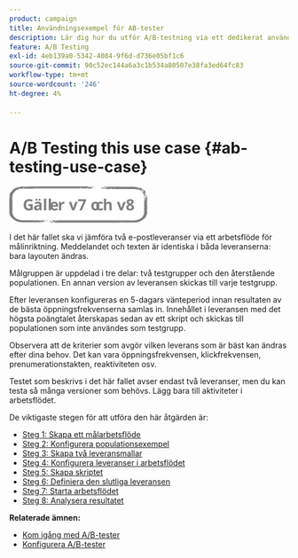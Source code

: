 ```yaml
---
product: campaign
title: Användningsexempel för AB-tester
description: Lär dig hur du utför A/B-testning via ett dedikerat användningsfall.
feature: A/B Testing
exl-id: 4eb139a0-5342-4084-9f6d-d736e05bf1c6
source-git-commit: 90c52ec144a6a3c1b534a80507e38fa3ed64fc83
workflow-type: tm+mt
source-wordcount: '246'
ht-degree: 4%

---
```


# A/B Testing this use case {#ab-testing-use-case}

![](../../assets/common.svg)

I det här fallet ska vi jämföra två e-postleveranser via ett arbetsflöde för målinriktning. Meddelandet och texten är identiska i båda leveranserna: bara layouten ändras.

Målgruppen är uppdelad i tre delar: två testgrupper och den återstående populationen. En annan version av leveransen skickas till varje testgrupp.

Efter leveransen konfigureras en 5-dagars vänteperiod innan resultaten av de bästa öppningsfrekvenserna samlas in. Innehållet i leveransen med det högsta poängtalet återskapas sedan av ett skript och skickas till populationen som inte användes som testgrupp.

Observera att de kriterier som avgör vilken leverans som är bäst kan ändras efter dina behov. Det kan vara öppningsfrekvensen, klickfrekvensen, prenumerationstakten, reaktiviteten osv.

Testet som beskrivs i det här fallet avser endast två leveranser, men du kan testa så många versioner som behövs. Lägg bara till aktiviteter i arbetsflödet.

De viktigaste stegen för att utföra den här åtgärden är:

* [Steg 1: Skapa ett målarbetsflöde](a-b-testing-uc-targeting-workflow.md)
* [Steg 2: Konfigurera populationsexempel](a-b-testing-uc-population-samples.md)
* [Steg 3: Skapa två leveransmallar](a-b-testing-uc-delivery-templates.md)
* [Steg 4: Konfigurera leveranser i arbetsflödet](a-b-testing-uc-configuring-deliveries.md)
* [Steg 5: Skapa skriptet](a-b-testing-uc-script.md)
* [Steg 6: Definiera den slutliga leveransen](a-b-testing-uc-final-delivery.md)
* [Steg 7: Starta arbetsflödet](a-b-testing-uc-start-workflow.md)
* [Steg 8: Analysera resultatet](a-b-testing-uc-analyzing.md)

**Relaterade ämnen:**

* [Kom igång med A/B-tester](get-started-a-b-testing.md)
* [Konfigurera A/B-tester](configuring-a-b-testing.md)
